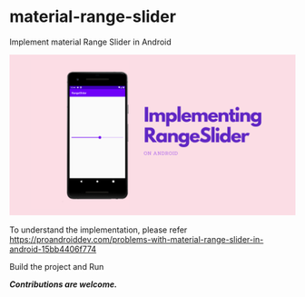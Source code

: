 # material-range-slider

Implement material Range Slider in Android

![screeenshot5](https://github.com/Akanshi32/material-range-slider/blob/main/RangeSlider.png)

To understand the implementation, please refer
https://proandroiddev.com/problems-with-material-range-slider-in-android-15bb4406f774

Build the project and Run

**_Contributions are welcome._**
